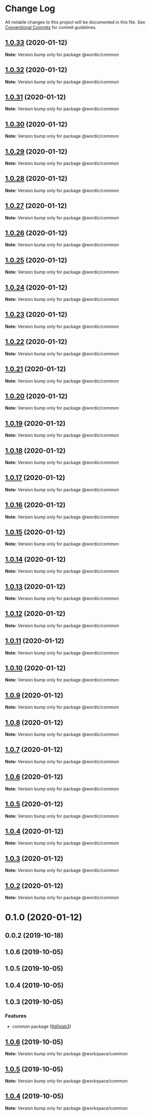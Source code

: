 # Change Log

All notable changes to this project will be documented in this file.
See [Conventional Commits](https://conventionalcommits.org) for commit guidelines.

## [1.0.33](https://github.com/shakogegia/mern-monorepo-boilerplate/compare/@wordic/common@1.0.32...@wordic/common@1.0.33) (2020-01-12)

**Note:** Version bump only for package @wordic/common

## [1.0.32](https://github.com/shakogegia/mern-monorepo-boilerplate/compare/@wordic/common@1.0.31...@wordic/common@1.0.32) (2020-01-12)

**Note:** Version bump only for package @wordic/common

## [1.0.31](https://github.com/shakogegia/mern-monorepo-boilerplate/compare/@wordic/common@1.0.30...@wordic/common@1.0.31) (2020-01-12)

**Note:** Version bump only for package @wordic/common

## [1.0.30](https://github.com/shakogegia/mern-monorepo-boilerplate/compare/@wordic/common@1.0.29...@wordic/common@1.0.30) (2020-01-12)

**Note:** Version bump only for package @wordic/common

## [1.0.29](https://github.com/shakogegia/mern-monorepo-boilerplate/compare/@wordic/common@1.0.28...@wordic/common@1.0.29) (2020-01-12)

**Note:** Version bump only for package @wordic/common

## [1.0.28](https://github.com/shakogegia/mern-monorepo-boilerplate/compare/@wordic/common@1.0.27...@wordic/common@1.0.28) (2020-01-12)

**Note:** Version bump only for package @wordic/common

## [1.0.27](https://github.com/shakogegia/mern-monorepo-boilerplate/compare/@wordic/common@1.0.26...@wordic/common@1.0.27) (2020-01-12)

**Note:** Version bump only for package @wordic/common

## [1.0.26](https://github.com/shakogegia/mern-monorepo-boilerplate/compare/@wordic/common@1.0.25...@wordic/common@1.0.26) (2020-01-12)

**Note:** Version bump only for package @wordic/common

## [1.0.25](https://github.com/shakogegia/mern-monorepo-boilerplate/compare/@wordic/common@1.0.24...@wordic/common@1.0.25) (2020-01-12)

**Note:** Version bump only for package @wordic/common

## [1.0.24](https://github.com/shakogegia/mern-monorepo-boilerplate/compare/@wordic/common@1.0.23...@wordic/common@1.0.24) (2020-01-12)

**Note:** Version bump only for package @wordic/common

## [1.0.23](https://github.com/shakogegia/mern-monorepo-boilerplate/compare/@wordic/common@1.0.22...@wordic/common@1.0.23) (2020-01-12)

**Note:** Version bump only for package @wordic/common

## [1.0.22](https://github.com/shakogegia/mern-monorepo-boilerplate/compare/@wordic/common@1.0.21...@wordic/common@1.0.22) (2020-01-12)

**Note:** Version bump only for package @wordic/common

## [1.0.21](https://github.com/shakogegia/mern-monorepo-boilerplate/compare/@wordic/common@1.0.20...@wordic/common@1.0.21) (2020-01-12)

**Note:** Version bump only for package @wordic/common

## [1.0.20](https://github.com/shakogegia/mern-monorepo-boilerplate/compare/@wordic/common@1.0.19...@wordic/common@1.0.20) (2020-01-12)

**Note:** Version bump only for package @wordic/common

## [1.0.19](https://github.com/shakogegia/mern-monorepo-boilerplate/compare/@wordic/common@1.0.18...@wordic/common@1.0.19) (2020-01-12)

**Note:** Version bump only for package @wordic/common

## [1.0.18](https://github.com/shakogegia/mern-monorepo-boilerplate/compare/@wordic/common@1.0.17...@wordic/common@1.0.18) (2020-01-12)

**Note:** Version bump only for package @wordic/common

## [1.0.17](https://github.com/shakogegia/mern-monorepo-boilerplate/compare/@wordic/common@1.0.16...@wordic/common@1.0.17) (2020-01-12)

**Note:** Version bump only for package @wordic/common

## [1.0.16](https://github.com/shakogegia/mern-monorepo-boilerplate/compare/@wordic/common@1.0.15...@wordic/common@1.0.16) (2020-01-12)

**Note:** Version bump only for package @wordic/common

## [1.0.15](https://github.com/shakogegia/mern-monorepo-boilerplate/compare/@wordic/common@1.0.14...@wordic/common@1.0.15) (2020-01-12)

**Note:** Version bump only for package @wordic/common

## [1.0.14](https://github.com/shakogegia/mern-monorepo-boilerplate/compare/@wordic/common@1.0.13...@wordic/common@1.0.14) (2020-01-12)

**Note:** Version bump only for package @wordic/common

## [1.0.13](https://github.com/shakogegia/mern-monorepo-boilerplate/compare/@wordic/common@1.0.12...@wordic/common@1.0.13) (2020-01-12)

**Note:** Version bump only for package @wordic/common

## [1.0.12](https://github.com/shakogegia/mern-monorepo-boilerplate/compare/@wordic/common@1.0.11...@wordic/common@1.0.12) (2020-01-12)

**Note:** Version bump only for package @wordic/common

## [1.0.11](https://github.com/shakogegia/mern-monorepo-boilerplate/compare/@wordic/common@1.0.10...@wordic/common@1.0.11) (2020-01-12)

**Note:** Version bump only for package @wordic/common

## [1.0.10](https://github.com/shakogegia/mern-monorepo-boilerplate/compare/@wordic/common@1.0.9...@wordic/common@1.0.10) (2020-01-12)

**Note:** Version bump only for package @wordic/common

## [1.0.9](https://github.com/shakogegia/mern-monorepo-boilerplate/compare/@wordic/common@1.0.7...@wordic/common@1.0.9) (2020-01-12)

**Note:** Version bump only for package @wordic/common

## [1.0.8](https://github.com/shakogegia/mern-monorepo-boilerplate/compare/@wordic/common@1.0.7...@wordic/common@1.0.8) (2020-01-12)

**Note:** Version bump only for package @wordic/common

## [1.0.7](https://github.com/shakogegia/mern-monorepo-boilerplate/compare/@wordic/common@1.0.6...@wordic/common@1.0.7) (2020-01-12)

**Note:** Version bump only for package @wordic/common

## [1.0.6](https://github.com/shakogegia/mern-monorepo-boilerplate/compare/@wordic/common@1.0.5...@wordic/common@1.0.6) (2020-01-12)

**Note:** Version bump only for package @wordic/common

## [1.0.5](https://github.com/shakogegia/mern-monorepo-boilerplate/compare/@wordic/common@1.0.4...@wordic/common@1.0.5) (2020-01-12)

**Note:** Version bump only for package @wordic/common

## [1.0.4](https://github.com/shakogegia/mern-monorepo-boilerplate/compare/@wordic/common@1.0.3...@wordic/common@1.0.4) (2020-01-12)

**Note:** Version bump only for package @wordic/common

## [1.0.3](https://github.com/shakogegia/mern-monorepo-boilerplate/compare/@wordic/common@1.0.2...@wordic/common@1.0.3) (2020-01-12)

**Note:** Version bump only for package @wordic/common

## [1.0.2](https://github.com/shakogegia/mern-monorepo-boilerplate/compare/@wordic/common@1.0.1...@wordic/common@1.0.2) (2020-01-12)

**Note:** Version bump only for package @wordic/common

# 0.1.0 (2020-01-12)

## 0.0.2 (2019-10-18)

## 1.0.6 (2019-10-05)

## 1.0.5 (2019-10-05)

## 1.0.4 (2019-10-05)

## 1.0.3 (2019-10-05)

### Features

- common package ([9d0dab3](https://github.com/shakogegia/mern-monorepo-boilerplate/commit/9d0dab3))

## [1.0.6](https://github.com/shakogegia/mern-monorepo-boilerplate/compare/v1.0.5...v1.0.6) (2019-10-05)

**Note:** Version bump only for package @workspace/common

## [1.0.5](https://github.com/shakogegia/mern-monorepo-boilerplate/compare/v1.0.4...v1.0.5) (2019-10-05)

**Note:** Version bump only for package @workspace/common

## [1.0.4](https://github.com/shakogegia/mern-monorepo-boilerplate/compare/v1.0.3...v1.0.4) (2019-10-05)

**Note:** Version bump only for package @workspace/common

